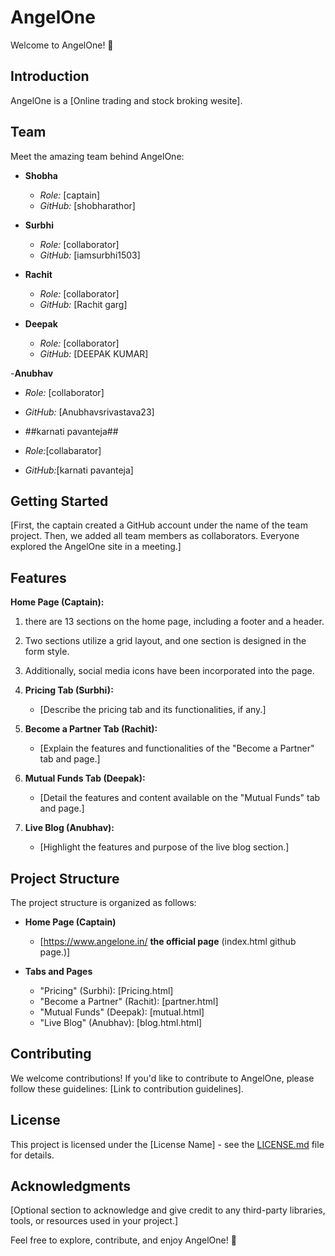 # AngelOne

Welcome to AngelOne! 🚀

## Introduction

AngelOne is a [Online trading and stock broking wesite].

## Team

Meet the amazing team behind AngelOne:

- **Shobha**
  - *Role:* [captain]
  - *GitHub:* [shobharathor]

- **Surbhi**
  - *Role:* [collaborator]
  - *GitHub:* [iamsurbhi1503]

- **Rachit**
  - *Role:* [collaborator]
  - *GitHub:* [Rachit garg]

- **Deepak**
  - *Role:* [collaborator]
  - *GitHub:* [DEEPAK KUMAR]

-**Anubhav**
  - *Role:* [collaborator]
  - *GitHub:* [Anubhavsrivastava23]
    
  - ##karnati pavanteja##
  - *Role:*[collabarator]
  - *GitHub:*[karnati pavanteja]

## Getting Started

[First, the captain created a GitHub account under the name of the team project. Then, we added all team members as collaborators. Everyone explored the AngelOne site in a meeting.]

## Features
 **Home Page (Captain):**
  1. there are 13 sections on the home page, including a footer and a header.
  2. Two sections utilize a grid layout, and one section is designed in the form style.
  3. Additionally, social media icons have been incorporated into the page.

4. **Pricing Tab (Surbhi):**
   - [Describe the pricing tab and its functionalities, if any.]

5. **Become a Partner Tab (Rachit):**
   - [Explain the features and functionalities of the "Become a Partner" tab and page.]

6. **Mutual Funds Tab (Deepak):**
   - [Detail the features and content available on the "Mutual Funds" tab and page.]

7. **Live Blog (Anubhav):**
   - [Highlight the features and purpose of the live blog section.]

## Project Structure

The project structure is organized as follows:

- **Home Page (Captain)**
  - [https://www.angelone.in/ **the official page** (index.html github page.)]

- **Tabs and Pages**
  - "Pricing" (Surbhi): [Pricing.html]
  - "Become a Partner" (Rachit): [partner.html]
  - "Mutual Funds" (Deepak): [mutual.html]
  - "Live Blog" (Anubhav): [blog.html.html]


## Contributing

We welcome contributions! If you'd like to contribute to AngelOne, please follow these guidelines: [Link to contribution guidelines].

## License

This project is licensed under the [License Name] - see the [LICENSE.md](LICENSE.md) file for details.

## Acknowledgments

[Optional section to acknowledge and give credit to any third-party libraries, tools, or resources used in your project.]

Feel free to explore, contribute, and enjoy AngelOne! 🌟
